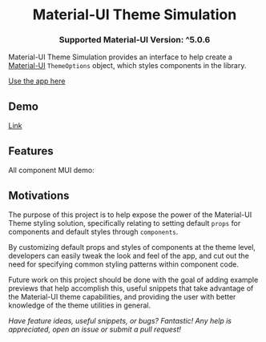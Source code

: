 <h1 align="center">
  Material-UI Theme Simulation
  
</h1>
<h3 align="center">Supported Material-UI Version: ^5.0.6</h3>

Material-UI Theme Simulation provides an interface to help create a [Material-UI](https://mui.com/) `ThemeOptions` object, which styles components in the library.

[Use the app here](https://github.com/adyfk/mui-theme-simulation)

## Demo

[Link](https://mui-theme-simulation.vercel.app/)

## Features

All component MUI demo:

## Motivations

The purpose of this project is to help expose the power of the Material-UI Theme styling solution, specifically relating to setting default `props` for components and default styles through `components`.

By customizing default props and styles of components at the theme level, developers can easily tweak the look and feel of the app, and cut out the need for specifying common styling patterns within component code.

Future work on this project should be done with the goal of adding example previews that help accomplish this, useful snippets that take advantage of the Material-UI theme capabilities, and providing the user with better knowledge of the theme utilities in general.

_Have feature ideas, useful snippets, or bugs? Fantastic! Any help is appreciated, open an issue or submit a pull request!_
